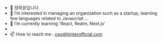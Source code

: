 - 👋 정하윤입니다.
- 👀 I’m interested in managing an organization such as a startup, learning few languages related to Javascript ... 
- 🌱 I’m currently learning 'React, Realm, Next.js' 
- 
- 📫 How to reach me : ceo@hinterofficial.com

<!---
hayun-chung/hayun-chung is a ✨ special ✨ repository because its `README.md` (this file) appears on your GitHub profile.
You can click the Preview link to take a look at your changes.
--->
